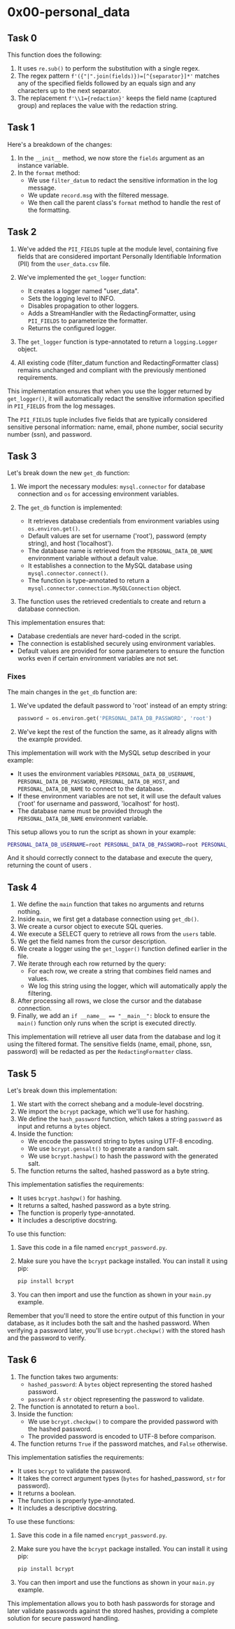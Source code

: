# 0x00-personal_data

## Task 0

This function does the following:

1. It uses `re.sub()` to perform the substitution with a single regex.
2. The regex pattern `f'({"|".join(fields)})=[^{separator}]*'` matches any of the specified fields followed by an equals sign and any characters up to the next separator.
3. The replacement `f'\\1={redaction}'` keeps the field name (captured group) and replaces the value with the redaction string.

## Task 1

Here's a breakdown of the changes:

1. In the `__init__` method, we now store the `fields` argument as an instance variable.
2. In the `format` method:
   - We use `filter_datum` to redact the sensitive information in the log message.
   - We update `record.msg` with the filtered message.
   - We then call the parent class's `format` method to handle the rest of the formatting.

## Task 2

1. We've added the `PII_FIELDS` tuple at the module level, containing five fields that are considered important Personally Identifiable Information (PII) from the `user_data.csv` file.

2. We've implemented the `get_logger` function:
   - It creates a logger named "user_data".
   - Sets the logging level to INFO.
   - Disables propagation to other loggers.
   - Adds a StreamHandler with the RedactingFormatter, using `PII_FIELDS` to parameterize the formatter.
   - Returns the configured logger.

3. The `get_logger` function is type-annotated to return a `logging.Logger` object.

4. All existing code (filter_datum function and RedactingFormatter class) remains unchanged and compliant with the previously mentioned requirements.

This implementation ensures that when you use the logger returned by `get_logger()`, it will automatically redact the sensitive information specified in `PII_FIELDS` from the log messages.

The `PII_FIELDS` tuple includes five fields that are typically considered sensitive personal information: name, email, phone number, social security number (ssn), and password.

## Task 3

Let's break down the new `get_db` function:

1. We import the necessary modules: `mysql.connector` for database connection and `os` for accessing environment variables.

2. The `get_db` function is implemented:
   - It retrieves database credentials from environment variables using `os.environ.get()`.
   - Default values are set for username ('root'), password (empty string), and host ('localhost').
   - The database name is retrieved from the `PERSONAL_DATA_DB_NAME` environment variable without a default value.
   - It establishes a connection to the MySQL database using `mysql.connector.connect()`.
   - The function is type-annotated to return a `mysql.connector.connection.MySQLConnection` object.

3. The function uses the retrieved credentials to create and return a database connection.

This implementation ensures that:

- Database credentials are never hard-coded in the script.
- The connection is established securely using environment variables.
- Default values are provided for some parameters to ensure the function works even if certain environment variables are not set.

### Fixes

The main changes in the `get_db` function are:

1. We've updated the default password to 'root' instead of an empty string:

   ```python
   password = os.environ.get('PERSONAL_DATA_DB_PASSWORD', 'root')
   ```

2. We've kept the rest of the function the same, as it already aligns with the example provided.

This implementation will work with the MySQL setup described in your example:

- It uses the environment variables `PERSONAL_DATA_DB_USERNAME`, `PERSONAL_DATA_DB_PASSWORD`, `PERSONAL_DATA_DB_HOST`, and `PERSONAL_DATA_DB_NAME` to connect to the database.
- If these environment variables are not set, it will use the default values ('root' for username and password, 'localhost' for host).
- The database name must be provided through the `PERSONAL_DATA_DB_NAME` environment variable.

This setup allows you to run the script as shown in your example:

```bash
PERSONAL_DATA_DB_USERNAME=root PERSONAL_DATA_DB_PASSWORD=root PERSONAL_DATA_DB_HOST=localhost PERSONAL_DATA_DB_NAME=my_db ./main.py
```

And it should correctly connect to the database and execute the query, returning the count of users .

## Task 4

1. We define the `main` function that takes no arguments and returns nothing.
2. Inside `main`, we first get a database connection using `get_db()`.
3. We create a cursor object to execute SQL queries.
4. We execute a SELECT query to retrieve all rows from the `users` table.
5. We get the field names from the cursor description.
6. We create a logger using the `get_logger()` function defined earlier in the file.
7. We iterate through each row returned by the query:
   - For each row, we create a string that combines field names and values.
   - We log this string using the logger, which will automatically apply the filtering.
8. After processing all rows, we close the cursor and the database connection.
9. Finally, we add an `if __name__ == "__main__":` block to ensure the `main()` function only runs when the script is executed directly.

This implementation will retrieve all user data from the database and log it using the filtered format. The sensitive fields (name, email, phone, ssn, password) will be redacted as per the `RedactingFormatter` class.

## Task 5

Let's break down this implementation:

1. We start with the correct shebang and a module-level docstring.
2. We import the `bcrypt` package, which we'll use for hashing.
3. We define the `hash_password` function, which takes a string `password` as input and returns a `bytes` object.
4. Inside the function:
   - We encode the password string to bytes using UTF-8 encoding.
   - We use `bcrypt.gensalt()` to generate a random salt.
   - We use `bcrypt.hashpw()` to hash the password with the generated salt.
5. The function returns the salted, hashed password as a byte string.

This implementation satisfies the requirements:

- It uses `bcrypt.hashpw()` for hashing.
- It returns a salted, hashed password as a byte string.
- The function is properly type-annotated.
- It includes a descriptive docstring.

To use this function:

1. Save this code in a file named `encrypt_password.py`.
2. Make sure you have the `bcrypt` package installed. You can install it using pip:

   ```bash
   pip install bcrypt
   ```

3. You can then import and use the function as shown in your `main.py` example.

Remember that you'll need to store the entire output of this function in your database, as it includes both the salt and the hashed password. When verifying a password later, you'll use `bcrypt.checkpw()` with the stored hash and the password to verify.

## Task 6

1. The function takes two arguments:
   - `hashed_password`: A `bytes` object representing the stored hashed password.
   - `password`: A `str` object representing the password to validate.
2. The function is annotated to return a `bool`.
3. Inside the function:
   - We use `bcrypt.checkpw()` to compare the provided password with the hashed password.
   - The provided password is encoded to UTF-8 before comparison.
4. The function returns `True` if the password matches, and `False` otherwise.

This implementation satisfies the requirements:

- It uses `bcrypt` to validate the password.
- It takes the correct argument types (`bytes` for hashed_password, `str` for password).
- It returns a boolean.
- The function is properly type-annotated.
- It includes a descriptive docstring.

To use these functions:

1. Save this code in a file named `encrypt_password.py`.
2. Make sure you have the `bcrypt` package installed. You can install it using pip:

   ```bash
   pip install bcrypt
   ```

3. You can then import and use the functions as shown in your `main.py` example.

This implementation allows you to both hash passwords for storage and later validate passwords against the stored hashes, providing a complete solution for secure password handling.
